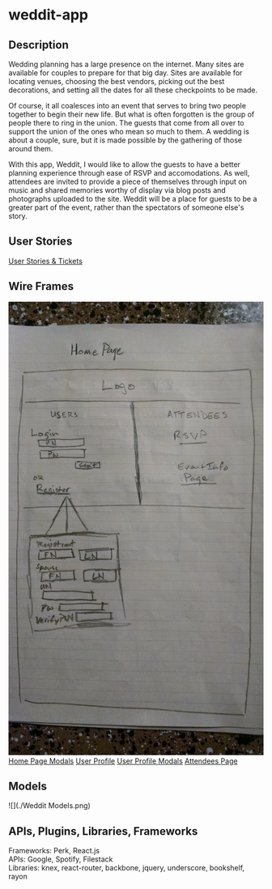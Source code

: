 # weddit-app

## Description
  Wedding planning has a large presence on the internet.  Many sites are available for couples to prepare for that big day.  Sites are available for locating venues, choosing the best vendors, picking out the best decorations, and setting all the dates for all these checkpoints to be made.
  
  Of course, it all coalesces into an event that serves to bring two people together to begin their new life.  But what is often forgotten is the group of people there to ring in the union.  The guests that come from all over to support the union of the ones who mean so much to them.  A wedding is about a couple, sure, but it is made possible by the gathering of those around them.
  
  With this app, Weddit, I would like to allow the guests to have a better planning experience through ease of RSVP and accomodations.  As well, attendees are invited to provide a piece of themselves through input on music and shared memories worthy of display via blog posts and photographs uploaded to the site.  Weddit will be a place for guests to be a greater part of the event, rather than the spectators of someone else's story.

## User Stories
  [User Stories & Tickets](https://trello.com/b/PIgwNyDL/weddit)

## Wire Frames
  ![](./HomePage.jpg)
  [Home Page Modals](./HomePageModals.jpg)
  [User Profile](./UserProfile.jpg)
  [User Profile Modals](./UserProfileModals.jpg)
  [Attendees Page](./AttendeesPage.jpg)

## Models
  ![](./Weddit Models.png)

## APIs, Plugins, Libraries, Frameworks
Frameworks: Perk, React.js <br> APIs: Google, Spotify, Filestack <br> Libraries: knex, react-router, backbone,  jquery, underscore, bookshelf, rayon
